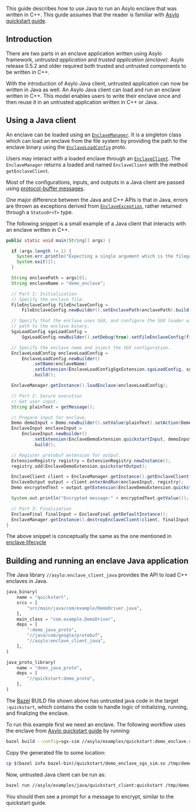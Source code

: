 <!--jekyll-front-matter
---

title: Asylo Java Client

overview: Run an enclave from a Java application

location: /_docs/guides/asylo_java_client.md

order: 70

layout: docs

type: markdown

toc: true

---
{% include home.html %}
jekyll-front-matter-->

This guide describes how to use Java to run an Asylo enclave that was written in
C++. This guide assumes that the reader is familiar with
[Asylo quickstart guide](https://asylo.dev/docs/guides/quickstart.html).

## Introduction

There are two parts in an enclave application written using Asylo framework,
_untrusted application_ and _trusted application (enclave)_. Asylo release 0.5.2
and older required both trusted and untrusted components to be written in C++.

With the introduction of Asylo Java client, untrusted application can now be
written in Java as well. An Asylo Java client can load and run an enclave
written in C++. This model enables users to write their enclave once and then
reuse it in an untrusted application written in C++ or Java.

## Using a Java client

An enclave can be loaded using an
[`EnclaveManager`](/asylo/binding/java/src/main/java/com/asylo/client/EnclaveManager.java).
It is a singleton class which can load an enclave from the file system by
providing the path to the enclave binary using the
[`EnclaveLoadConfig`](/asylo/enclave.proto) proto.

Users may interact with a loaded enclave through an
[`EnclaveClient`](/asylo/binding/java/src/main/java/com/asylo/client/EnclaveClient.java).
The `EnclaveManager` returns a loaded and named `EnclaveClient` with the method
`getEnclaveClient`.

Most of the configurations, inputs, and outputs in a Java client are passed
using
[protocol-buffer messages](https://developers.google.com/protocol-buffers/docs/reference/cpp/google.protobuf.message#Message).

One major difference between the Java and C++ APIs is that in Java, errors are
thrown as exceptions derived from
[`EnclaveException`](/asylo/binding/java/src/main/java/com/asylo/client/EnclaveException.java),
rather returned through a `StatusOr<T>` type.

The following snippet is a small example of a Java client that interacts with an
enclave written in C++.

```java
public static void main(String[] args) {

  if (args.length != 1) {
    System.err.println("Expecting a single argument which is the filepath of an enclave.");
    System.exit(1);
  }

  String enclavePath = args[0];
  String enclaveName = "demo_enclave";

  // Part 1: Initialization
  // Specify the enclave file.
  FileEnclaveConfig fileEnclaveConfig =
      FileEnclaveConfig.newBuilder().setEnclavePath(enclavePath).build();

  // Specify that the enclave uses SGX, and configure the SGX loader with the
  // path to the enclave binary.
  SgxLoadConfig sgxLoadConfig =
      SgxLoadConfig.newBuilder().setDebug(true).setFileEnclaveConfig(fileEnclaveConfig).build();

  // Specify the enclave name and inject the SGX configuration.
  EnclaveLoadConfig enclaveLoadConfig =
      EnclaveLoadConfig.newBuilder()
          .setName(enclaveName)
          .setExtension(EnclaveLoadConfigSgxExtension.sgxLoadConfig, sgxLoadConfig)
          .build();

  EnclaveManager.getInstance().loadEnclave(enclaveLoadConfig);

  // Part 2: Secure execution
  // Get user input.
  String plainText = getMessage();

  // Prepare input for enclave.
  Demo demoInput = Demo.newBuilder().setValue(plainText).setAction(Demo.Action.ENCRYPT).build();
  EnclaveInput enclaveInput =
      EnclaveInput.newBuilder()
          .setExtension(EnclaveDemoExtension.quickstartInput, demoInput)
          .build();

  // Register protobuf extension for output.
  ExtensionRegistry registry = ExtensionRegistry.newInstance();
  registry.add(EnclaveDemoExtension.quickstartOutput);

  EnclaveClient client = EnclaveManager.getInstance().getEnclaveClient(enclaveName);
  EnclaveOutput output = client.enterAndRun(enclaveInput, registry);
  Demo encryptedText = output.getExtension(EnclaveDemoExtension.quickstartOutput);

  System.out.println("Encrypted message:" + encryptedText.getValue());

  // Part 3: Finalization
  EnclaveFinal finalInput = EnclaveFinal.getDefaultInstance();
  EnclaveManager.getInstance().destroyEnclaveClient(client, finalInput);
}
```

The above snippet is conceptually the same as the one mentioned in
[enclave lifecycle](https://asylo.dev/docs/guides/quickstart.html#enclave-lifecycle)

## Building and running an enclave Java application

The Java library `//asylo:enclave_client_java` provides the API to load C++
enclaves in Java.

```python
java_binary(
    name = "quickstart",
    srcs = [
        "src/main/java/com/example/DemoDriver.java",
    ],
    main_class = "com.example.DemoDriver",
    deps = [
        ":demo_java_proto",
        "//java/com/google/protobuf",
        "//asylo:enclave_client_java",
    ],
)

java_proto_library(
    name = "demo_java_proto",
    deps = [
        "//quickstart:demo_proto",
    ],
)
```

The [Bazel](https://bazel.build) BUILD file shown above has untrusted java code
in the target `:quickstart`, which contains the code to handle logic of
initializing, running, and finalizing the enclave.

To run this example first we need an enclave. The following workflow uses the
enclave from
[Asylo quickstart guide](https://asylo.dev/docs/guides/quickstart.html#building-and-running-an-enclave-application)
by running:

```bash
bazel build --config=sgx-sim //asylo/examples/quickstart:demo_enclave.so
```

Copy the generated file to some location:

```bash
cp $(bazel info bazel-bin)/quickstart/demo_enclave_sgx_sim.so /tmp/demo_enclave_sgx_sim.so
```

Now, untrusted Java client can be run as:

```bash
bazel run //asylo/examples/java/quickstart_client:quickstart /tmp/demo_enclave_sgx_sim.so
```

You should then see a prompt for a message to encrypt, similar to the quickstart
guide.
